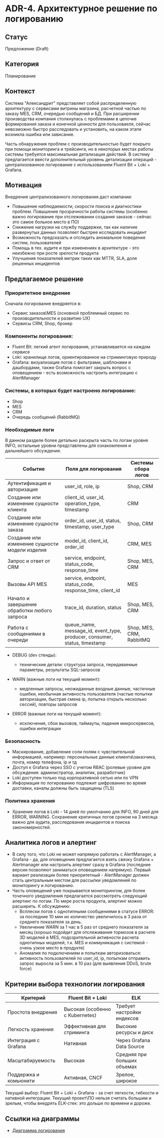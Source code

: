 # ADR-4. Архитектурное решение по логированию

## Статус
Предложение (Draft)

## Категория
Планирование

## Контекст
Система "Александрит" представляет собой распределенную архитектуру с сервисами витрины магазина, расчетной частью по заказу MES, CRM, очередью сообщений и БД. При расширении производства компания столкнулась с проблемами в цепочке формирования заказа и конечной ценности для пользоваеля, сейчас невозможно быстро расследовать и установить, на каком этапе возникла ошибка или зависание.

Часть обнаружения проблем с производительностью будет покрыто при помощи мониторинга и трейсинга, но в некоторых местах работы системы требуется максимальная детализация действий. В систему предлагается ввести дополнительный уровень детализации операций - централизованное логирование с использованием Fluent Bit + Loki + Grafana.

## Мотивация
Внедрение централизованного логирования даст компании:
* Повышение наблюдаемости, скорости поиска и диагностики проблем. Повышение прозрачности работы системы (особенно важно логирование при отслеживании создания заказов - сейчас это самое больное место в ПО)
* Снижение нагрузки на службу поддержки, так как наличие развернутых данных позволяет быстрее исследовать инцидент
* Возможность предсказать и отследить аномальное поведение систем, пользователей
* Помощь в тех. аудите и при изменениях в архитектуре - это неизбежно при росте зрелости продукта
* Улучшения показателей метрик таких как MTTR, SLA, доля решенных инцидентов

## Предлагаемое решение

### Приоритетное внедрение
Сначала логирование внедряется в:
* Сервис заказов\MES (основной проблемный сервис по производительности и развитию UX)
* Сервисы CRM, Shop, брокер

### Компоненты логирования:
* Fluent Bit: легкий агент логирования, устанавливается на каждом сервисе
* Loki: хранилище логов, ориентированное на стриминговую природу
* Grafana: визуализация логов с фильтрами, шаблонами и дашбордами, также Grafana помогает закрыть вопрос с оповещением - есть возможность настроить интеграцию с AlertManager

### Системы, в которых будет настроено логирование:
* Shop
* MES
* CRM
* Очередь сообщений (RabbitMQ)

### Необходимые логи
В данном разделе более детально раскрыта часть по логам уровня INFO, остальные уровни представлены для ознакомления и дальнейшего обсуждения.

|Событие|Поля для логирования|Системы сбора логов|
|---|---|---|
|Аутентификация и авторизация|user_id, role, ip|Shop, CRM|
|Создание или изменение сущности клиента|client_id, user_id, operation_type, timestamp|CRM|
|Создание или изменение сущности заказа|order_id, user_id, status, timestamp, user_type|Shop, CRM|
|Создание или изменение сущности модели изделия|model_id, client_id, order_id|CRM, MES|
|Запрос и ответ от CRM|service, endpoint, status_code, response_time|Shop, MES, CRM|
|Вызовы API MES|service, endpoint, status_code, response_time, client_id|MES|
|Начало и завершение обработки любого запроса|trace_id, duration, status|Shop, MES, CRM|
|Работа с сообщениями в очереди|queue_name, message_id, event_type, producer, consumer, status, timestamp|Shop, MES, CRM, RabbitMQ|

* DEBUG (dev стенды):
    - технические детали: структура запроса, передаваемые параметры, результаты SQL-запросов

* WARN (важные логи на текущий момент):
    - медленные запросы, неожиданные входные данные, частичные ошибки, необычная активность пользователя (частые попытки авторизации, быстрая смена ip, попытка открыть несколько сессий), повторы запросов

* ERROR (важные логи на текущий момент):
    - исключения, сбои вызовов, таймауты, падения микросервисов, ошибки интеграции


### Безопасность
* Маскирование, добавление соли полям с чувствительной информацией, например: персональные данные клиента\заказчика, почта, номер телефона, ip и тд
* Доступ к Grafana через SSO c учетом RBAC (ролевые уровни для обсуждения: администратор, аналитик, разработчик)
* Loki доступен только под корпоративной сетью или по VPN
* Информация по логированию подлежит шифрованию во время доставки, каналы должны быть защищены (TLS)

### Политика хранения
* Хранение логов в Loki - 14 дней по умолчанию для INFO, 90 дней для ERROR, WARNING. Сохранение критичных логов сроком на 3 месяца важно для аудита, расследования инцидентов и поиска закономерностей.

## Аналитика логов и алертинг
* В силу того, что Loki не может напрямую работать с AlertManager, а Grafana - да, для оповещения предлагается взять связку Grafana + Alertmanager или настроить алертинг сразу в Grafana (последние версии позволяют заниматься оповещением напрямую). Первый вариант реализации более приоритетный - AlertManager должен стать центральным местом для рассылки уведомлений по мониторингу и логированию.
* Часть оповещений уже покрывается мониторингом, для более точечного уведомления предлагается рассмотреть следующий алертинг по логам. По мере роста продукта, алертинг можно расширить. К обсуждению:
  * Всплески логов с однотипными сообщениями в статусе ERROR: за последние 10 мин их количество увеличилось в 3 раза от среднего показателя за день.
  * Увеличение WARN за 1 час в 5 раз от среднего показателя за месяц (хорошо подойдет для отслеживания тормозов в расчете 3D моделей в MES, подозрительной активности расчета однотипных моделей, т.к. MES и коммуникация с системой - очень узкое место в продукте)
  * Аномалия по подключениям и попыткам авторизоваться: активность пользователей по user_id, ip, попыткам отправить запрос выросла за 5 мин. в 10 раз (для выявления DDoS, brute force)

## Критерии выбора технологии логирования

| Критерий | Fluent Bit + Loki| ELK |
|---|---|---|
| Простота внедрения| Высокая (особенно с Kubernetes) | Требует настройки индексов|
| Легкость хранения | Эффективная для стриминга | Высокие ресурсы и диск|
| Интеграция с Grafana| Нативная | Через Grafana Data Source |
| Масштабируемость| Высокая| Средняя при больших объемах |
| Поддержка и комьюнити | Активная, CNCF | Зрелое, широкое|

Текущий выбор: Fluent Bit + Loki + Grafana - за счет легкости, гибкости и нативной интеграции. Текущий проект\ПО нельзя считать большим и зрелым, чтобы внедрять ELK-стек: это дольше по времени и дороже.

## Ссылки на диаграммы
* [Диаграмма логирования](./jewerly_c4_model.drawio.svg)